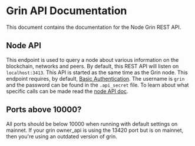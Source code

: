 # Grin API Documentation

This document contains the documentation for the Node Grin REST API.

## Node API

This endpoint is used to query a node about various information on the blockchain, networks and peers. By default, this REST API will listen on `localhost:3413`. This API is started as the same time as the Grin node.
This endpoint requires, by default, [Basic Authentication](https://en.wikipedia.org/wiki/Basic_access_authentication). The username is `grin` and the password can be found in the `.api_secret` file.
To learn about what specific calls can be made read the [node API doc](node_api.md).

## Ports above 10000?

All ports should be below 10000 when running with default settings on mainnet. If your grin owner_api is using the 13420 port but is on mainnet, then you're using an outdated version of grin.
